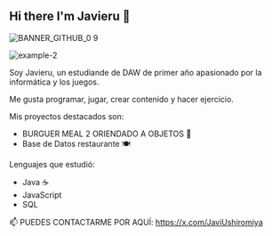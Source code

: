## Hi there I'm Javieru 👋

![BANNER_GITHUB_0 9](https://github.com/user-attachments/assets/df7afba1-62a5-431e-a9a3-6bd0716004ee)

![example-2](https://github.com/user-attachments/assets/15dcd119-bd3e-4e27-972c-4a5b4ada87c5)


Soy Javieru, un estudiande de DAW de primer año apasionado por la informática y los juegos.

Me gusta programar, jugar, crear contenido y hacer ejercicio.

Mis proyectos destacados son:
- BURGUER MEAL 2 ORIENDADO A OBJETOS 🍔
- Base de Datos restaurante 🍽

Lenguajes que estudió:
- Java ☕
- JavaScript
- SQL

📫 PUEDES CONTACTARME POR AQUÍ:
https://x.com/JaviUshiromiya

